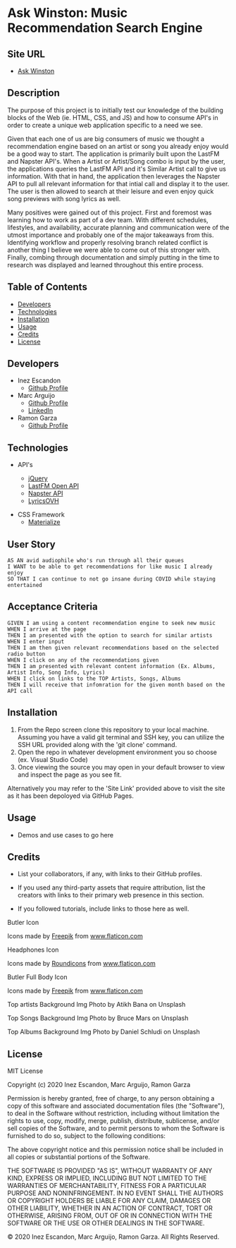 # Ask Winston: Music Recommendation Search Engine

## Site URL

- [Ask Winston](https://on-your-marc-go.github.io/Bootcamp-Project-1/)

## Description

The purpose of this project is to initially test our knowledge of the building blocks of the Web (ie. HTML, CSS, and JS) and how to consume API's in order to create a unique web application specific to a need we see.

Given that each one of us are big consumers of music we thought a recommendation engine based on an artist or song you already enjoy would be a good way to start. The application is primarily built upon the LastFM and Napster API's. When a Artist or Artist/Song combo is input by the user, the applications queries the LastFM API and it's Similar Artist call to give us information. With that in hand, the application then leverages the Napster API to pull all relevant information for that intial call and display it to the user. The user is then allowed to search at their leisure and even enjoy quick song previews with song lyrics as well.

Many positives were gained out of this project. First and foremost was learning how to work as part of a dev team. With different schedules, lifestyles, and availability, accurate planning and communication were of the utmost importance and probably one of the major takeaways from this. Identifying workflow and properly resolving branch related conflict is another thing I believe we were able to come out of this stronger with. Finally, combing through documentation and simply putting in the time to research was displayed and learned throughout this entire process.

## Table of Contents

- [Developers](#developers)
- [Technologies](#technologies)
- [Installation](#installation)
- [Usage](#usage)
- [Credits](#credits)
- [License](#license)

## Developers

- Inez Escandon
  - [Github Profile](https://github.com/iescandon)
- Marc Arguijo
  - [Github Profile](https://github.com/On-Your-Marc-GO)
  - [LinkedIn](https://www.linkedin.com/in/marcarguijo/)
- Ramon Garza
  - [Github Profile](https://github.com/Ramong06)

## Technologies

- API's

  - [jQuery](https://api.jquery.com/)
  - [LastFM Open API](https://www.last.fm/api/)
  - [Napster API](https://developer.napster.com/)
  - [LyricsOVH](https://lyricsovh.docs.apiary.io/#)

* CSS Framework
  - [Materialize](https://materializecss.com/)

## User Story

```
AS AN avid audiophile who's run through all their queues
I WANT to be able to get recommendations for like music I already enjoy
SO THAT I can continue to not go insane during COVID while staying entertained
```

## Acceptance Criteria

```
GIVEN I am using a content recommendation engine to seek new music
WHEN I arrive at the page
THEN I am presented with the option to search for similar artists
WHEN I enter input
THEN I am then given relevant recommendations based on the selected radio button
WHEN I click on any of the recommendations given
THEN I am presented with relevant content information (Ex. Albums, Artist Info, Song Info, Lyrics)
WHEN I click on links to the TOP Artists, Songs, Albums
THEN I will receive that infomration for the given month based on the API call
```

## Installation

1. From the Repo screen clone this repository to your local machine. Assuming you have a valid git terminal and SSH key, you can utilize the SSH URL provided along with the 'git clone' command.
2. Open the repo in whatever development environment you so choose (ex. Visual Studio Code)
3. Once viewing the source you may open in your default browser to view and inspect the page as you see fit.

Alternatively you may refer to the 'Site Link' provided above to visit the site as it has been depoloyed via GitHub Pages.

## Usage

- Demos and use cases to go here

## Credits

- List your collaborators, if any, with links to their GitHub profiles.

- If you used any third-party assets that require attribution, list the creators with links to their primary web presence in this section.

- If you followed tutorials, include links to those here as well.

Butler Icon

<div>Icons made by <a href="https://www.flaticon.com/authors/freepik" title="Freepik">Freepik</a> from <a href="https://www.flaticon.com/" title="Flaticon">www.flaticon.com</a></div>

Headphones Icon

<div>Icons made by <a href="https://roundicons.com/" title="Roundicons">Roundicons</a> from <a href="https://www.flaticon.com/" title="Flaticon">www.flaticon.com</a></div>

Butler Full Body Icon

<div>Icons made by <a href="http://www.freepik.com" title="Freepik">Freepik</a> from <a href="https://www.flaticon.com/" title="Flaticon">www.flaticon.com</a></div>

Top artists Background Img
Photo by Atikh Bana on Unsplash

Top Songs Background Img
Photo by Bruce Mars on Unsplash

Top Albums Background Img
Photo by Daniel Schludi on Unsplash

## License

MIT License

Copyright (c) 2020 Inez Escandon, Marc Arguijo, Ramon Garza

Permission is hereby granted, free of charge, to any person obtaining a copy
of this software and associated documentation files (the "Software"), to deal
in the Software without restriction, including without limitation the rights
to use, copy, modify, merge, publish, distribute, sublicense, and/or sell
copies of the Software, and to permit persons to whom the Software is
furnished to do so, subject to the following conditions:

The above copyright notice and this permission notice shall be included in all
copies or substantial portions of the Software.

THE SOFTWARE IS PROVIDED "AS IS", WITHOUT WARRANTY OF ANY KIND, EXPRESS OR
IMPLIED, INCLUDING BUT NOT LIMITED TO THE WARRANTIES OF MERCHANTABILITY,
FITNESS FOR A PARTICULAR PURPOSE AND NONINFRINGEMENT. IN NO EVENT SHALL THE
AUTHORS OR COPYRIGHT HOLDERS BE LIABLE FOR ANY CLAIM, DAMAGES OR OTHER
LIABILITY, WHETHER IN AN ACTION OF CONTRACT, TORT OR OTHERWISE, ARISING FROM,
OUT OF OR IN CONNECTION WITH THE SOFTWARE OR THE USE OR OTHER DEALINGS IN THE
SOFTWARE.

© 2020 Inez Escandon, Marc Arguijo, Ramon Garza. All Rights Reserved.
